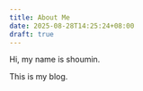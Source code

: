 ```yaml
---
title: About Me
date: 2025-08-28T14:25:24+08:00
draft: true
---
```

Hi, my name is shoumin.
 
This is my blog.